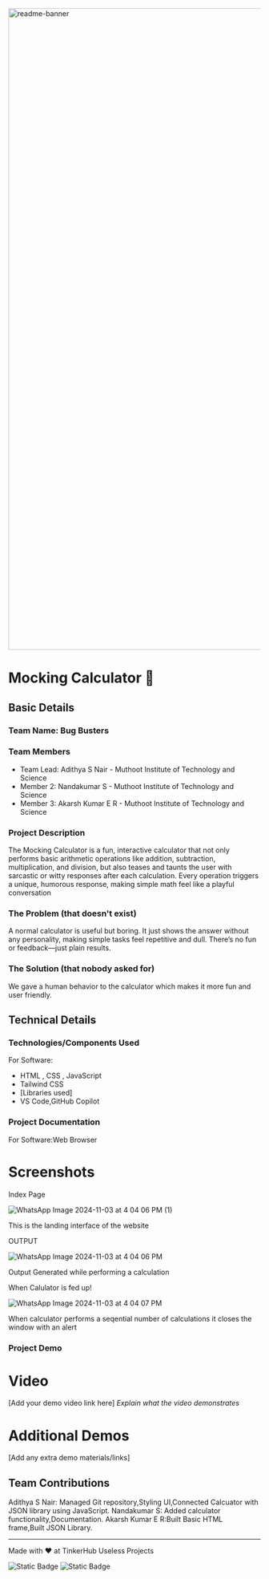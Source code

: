 <img width="1280" alt="readme-banner" src="https://github.com/user-attachments/assets/35332e92-44cb-425b-9dff-27bcf1023c6c">

# Mocking Calculator 🎯


## Basic Details
### Team Name: Bug Busters


### Team Members
- Team Lead: Adithya S Nair - Muthoot Institute of Technology and Science 
- Member 2: Nandakumar S - Muthoot Institute of Technology and Science
- Member 3: Akarsh Kumar E R - Muthoot Institute of Technology and Science

### Project Description
The Mocking Calculator is a fun, interactive calculator that not only performs basic arithmetic operations like addition, subtraction, multiplication, and division, but also teases and taunts the user with sarcastic or witty responses after each calculation. Every operation triggers a unique, humorous response, making simple math feel like a playful conversation

### The Problem (that doesn't exist)
A normal calculator is useful but boring. It just shows the answer without any personality, making simple tasks feel repetitive and dull. There’s no fun or feedback—just plain results. 

### The Solution (that nobody asked for)
We gave a human behavior to the calculator which makes it more fun and user friendly.

## Technical Details
### Technologies/Components Used
For Software:
- HTML , CSS , JavaScript
- Tailwind CSS
- [Libraries used]
- VS Code,GitHub Copilot

### Project Documentation
For Software:Web Browser

# Screenshots 
Index Page

![WhatsApp Image 2024-11-03 at 4 04 06 PM (1)](https://github.com/user-attachments/assets/f89bc3a8-aaa2-4020-a97e-3f309aee9343)

This is the landing interface of the website 


OUTPUT

![WhatsApp Image 2024-11-03 at 4 04 06 PM](https://github.com/user-attachments/assets/058a2e9d-f4cb-4a8f-90f0-7780a81e2a29)

Output Generated while performing a calculation 


When Calulator is fed up!

![WhatsApp Image 2024-11-03 at 4 04 07 PM](https://github.com/user-attachments/assets/0a88f4a8-ec3e-4b89-9186-c0d09fef2b13)

When calculator performs a seqential number of calculations it closes the window with an alert




### Project Demo
# Video
[Add your demo video link here]
*Explain what the video demonstrates*

# Additional Demos
[Add any extra demo materials/links]

## Team Contributions
 Adithya S Nair: Managed Git repository,Styling UI,Connected Calcuator with JSON library using JavaScript.
 Nandakumar S: Added calculator functionality,Documentation.
 Akarsh Kumar E R:Built Basic HTML frame,Built JSON Library.

---
Made with ❤️ at TinkerHub Useless Projects 

![Static Badge](https://img.shields.io/badge/TinkerHub-24?color=%23000000&link=https%3A%2F%2Fwww.tinkerhub.org%2F)
![Static Badge](https://img.shields.io/badge/UselessProject--24-24?link=https%3A%2F%2Fwww.tinkerhub.org%2Fevents%2FQ2Q1TQKX6Q%2FUseless%2520Projects)
